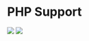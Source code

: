 # PHP Support
![](https://img.shields.io/badge/php->=7.1-blue.svg)
![](https://img.shields.io/badge/release-v1.0.11-blue.svg)